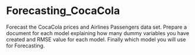 # Forecasting_CocaCola
Forecast the CocaCola prices and Airlines Passengers data set. Prepare a document for each model explaining how many dummy variables you have created and RMSE value for each model. Finally which model you will use for Forecasting.
